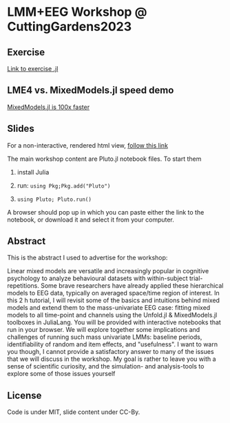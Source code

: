 # LMM+EEG Workshop @ CuttingGardens2023

## Exercise
[Link to exercise .jl](lmm_exercise.jl)

## LME4 vs. MixedModels.jl speed demo
[MixedModels.jl is 100x faster](nb_lmm_RvsJL.jl)

## Slides
For a non-interactive, rendered html view, [follow this link](lmm_slides.html)

The main workshop content are Pluto.jl notebook files. To start them 

1) install Julia
   
2) run: `using Pkg;Pkg.add("Pluto")`
   
3) `using Pluto; Pluto.run()`

A browser should pop up in which you can paste either the link to the notebook, or download it and select it from your computer.

## Abstract
This is the abstract I used to advertise for the workshop:

Linear mixed models are versatile and increasingly popular in cognitive psychology to analyze behavioural datasets with within-subject trial-repetitions. Some brave researchers have already applied these hierarchical models to EEG data, typically on averaged space/time region of interest.  In this 2 h tutorial, I will revisit some of the basics and intuitions behind mixed models and extend them to the mass-univariate EEG case: fitting mixed models to all time-point and channels using the Unfold.jl & MixedModels.jl toolboxes in JuliaLang. You will be provided with interactive notebooks that run in your browser.  We  will  explore  together  some  implications  and  challenges  of  running  such  mass  univariate  LMMs:  baseline  periods,  identifiability  of  random  and  item  effects, and "usefulness".  I want to warn you though, I cannot provide a satisfactory answer to many of the issues that we will discuss in the workshop. My goal is rather to leave you with  a  sense  of  scientific  curiosity,  and  the  simulation-  and  analysis-tools  to explore some of those issues yourself


## License
Code is under MIT, slide content under CC-By.
